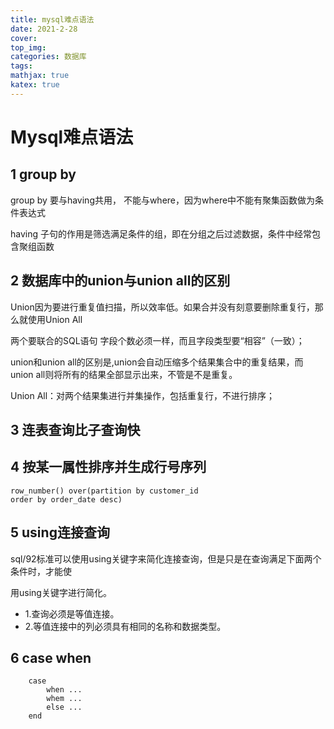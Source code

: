 ```yaml
---
title: mysql难点语法
date: 2021-2-28
cover:
top_img:
categories: 数据库
tags: 
mathjax: true
katex: true
---
```

# Mysql难点语法

## 1 group by

group by 要与having共用， 不能与where，因为where中不能有聚集函数做为条件表达式

having 子句的作用是筛选满足条件的组，即在分组之后过滤数据，条件中经常包含聚组函数

## 2 数据库中的union与union all的区别

Union因为要进行重复值扫描，所以效率低。如果合并没有刻意要删除重复行，那么就使用Union All

 两个要联合的SQL语句 字段个数必须一样，而且字段类型要“相容”（一致）；
 
 union和union all的区别是,union会自动压缩多个结果集合中的重复结果，而union all则将所有的结果全部显示出来，不管是不是重复。 
 
 Union All：对两个结果集进行并集操作，包括重复行，不进行排序； 
 
 ## 3 连表查询比子查询快
 
 ## 4 按某一属性排序并生成行号序列
 ```
 row_number() over(partition by customer_id 
 order by order_date desc)
 ```
 ## 5 using连接查询
 
 sql/92标准可以使用using关键字来简化连接查询，但是只是在查询满足下面两个条件时，才能使

用using关键字进行简化。
- 1.查询必须是等值连接。
- 2.等值连接中的列必须具有相同的名称和数据类型。

## 6 case when

```
    case
        when ...
        whem ...
        else ...
    end
```